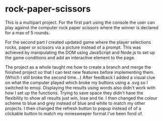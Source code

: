 # rock-paper-scissors

This is a multipart project. 
For the first part using the console the user can play against the computer rock paper scissors where the winner is declared for a max of 5 rounds.

For the second part I created updated game where the player selections rocks, paper or scissors via a picture instead of a prompt. This was achieved by manipulating the DOM using JavaScript and Node.js to set up the game conditions and add an interactive element to the page.

The project as a whole taught me how to create a branch and merge the finished project so that I can test new features before implementing them. (Which I still broke the second time...) After feedback I added a visual clue on what the computer played which broke my buttons using a .svg so I switched to emoji. Displaying the results using words also didn't work with how I set up the functions. Trying to save space they didn't have the flexibility to show all results just win, lose and tie. I then changed the colour scheme to blue and grey instead of blue and white to match my other projects. I then changed the refresh button to popup instead of of a clickable button to match my minesweeper format I've been fond of. 